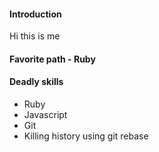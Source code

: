 #### Introduction
Hi this is me

#### Favorite path - Ruby

#### Deadly skills
* Ruby
* Javascript
* Git
* Killing history using git rebase
